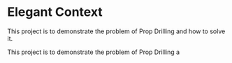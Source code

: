# Elegant Context
This project is to demonstrate the problem of Prop Drilling and how to solve it.

This project is to demonstrate the problem of Prop Drilling a